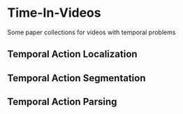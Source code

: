 # Time-In-Videos
Some paper collections for videos with temporal problems

## Temporal Action Localization

## Temporal Action Segmentation

## Temporal Action Parsing
